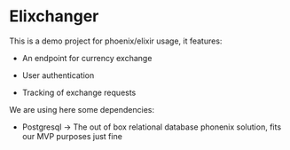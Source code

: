 # Elixchanger

This is a demo project for phoenix/elixir usage, it features:

- An endpoint for currency exchange

- User authentication

- Tracking of exchange requests

We are using here some dependencies:

 - Postgresql -> The out of box relational database phonenix solution, fits our MVP purposes just fine